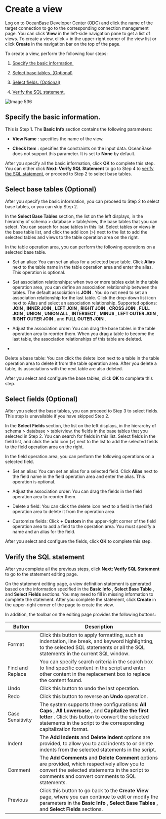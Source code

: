 Create a view 
==================================

Log on to OceanBase Developer Center (ODC) and click the name of the target connection to go to the corresponding connection management page. You can click **View** in the left-side navigation pane to get a list of views. To create a view, click **+** in the upper-right corner of the view list or click **Create** in the navigation bar on the top of the page. 

To create a view, perform the following four steps:

1. [Specify the basic information.](#specify-the-basic-information.)


2. [Select base tables. (Optional)](#select-base-tables.-(optional))



3. [Select fields. (Optional)](#select-fields.-(optional))



4. [Verify the SQL statement.](#verify-the-sql-statement.)


   




![Image 536](https://help-static-aliyun-doc.aliyuncs.com/assets/img/en-US/4889620261/p268006.png)

Specify the basic information. 
---------------------------------------------------

This is Step 1. The **Basic Info** section contains the following parameters:

* **View Name** : specifies the name of the view.

  

* **Check Item** : specifies the constraints on the input data. OceanBase does not support this parameter. It is set to **None** by default.

  




After you specify all the basic information, click **OK** to complete this step. You can either click **Next: Verify SQL Statement** to go to Step 4 to [verify the SQL statement](#verify-the-sql-statement), or proceed to Step 2 to select base tables.

Select base tables (Optional) 
--------------------------------------------------

After you specify the basic information, you can proceed to Step 2 to select base tables, or you can skip Step 2. 

In the **Select Base Tables** section, the list on the left displays, in the hierarchy of schema \> database \> table/view, the base tables that you can select. You can search for base tables in this list. Select tables or views in the base table list, and click the add icon (\>) next to the list to add the selected tables and views to the table operation area on the right. 

In the table operation area, you can perform the following operations on a selected base table.

* Set an alias: You can set an alias for a selected base table. Click **Alias** next to the table name in the table operation area and enter the alias. This operation is optional.

  

* Set association relationships: when two or more tables exist in the table operation area, you can define an association relationship between the tables. The default association is **JOIN** . You do not need to set an association relationship for the last table. Click the drop-down list icon next to Alias and select an association relationship. Supported options: **JOIN** , **INNER JOIN** , **LEFT JOIN** , **RIGHT JOIN** , **CROSS JOIN** , **FULL JOIN** , **UNION** , **UNION ALL** , **INTERSECT** , **MINUS** , **LEFT OUTER JOIN** , **RIGHT OUTER JOIN** , and **FULL OUTER JOIN** .

  

* Adjust the association order: You can drag the base tables in the table operation area to reorder them. When you drag a table to become the last table, the association relationships of this table are deleted.

  

*

  Delete a base table: You can click the delete icon next to a table in the table operation area to delete it from the table operation area. After you delete a table, its associations with the next table are also deleted.
  




After you select and configure the base tables, click **OK** to complete this step.

Select fields (Optional) 
---------------------------------------------

After you select the base tables, you can proceed to Step 3 to select fields. This step is unavailable if you have skipped Step 2. 

In the **Select Fields** section, the list on the left displays, in the hierarchy of schema \> database \> table/view, the fields in the base tables that you selected in Step 2. You can search for fields in this list. Select fields in the field list, and click the add icon (\>) next to the list to add the selected fields to the field operation area on the right. 

In the field operation area, you can perform the following operations on a selected field.

* Set an alias: You can set an alias for a selected field. Click **Alias** next to the field name in the field operation area and enter the alias. This operation is optional.

  

* Adjust the association order: You can drag the fields in the field operation area to reorder them.

  

* Delete a field: You can click the delete icon next to a field in the field operation area to delete it from the operation area.

  

* Customize fields: Click **+** **Custom** in the upper-right corner of the field operation area to add a field to the operation area. You must specify a name and an alias for the field.

  




After you select and configure the fields, click **OK** to complete this step.

Verify the SQL statement 
---------------------------------------------

After you complete all the previous steps, click **Next: Verify SQL Statement** to go to the statement editing page. 

On the statement editing page, a view definition statement is generated based on the information specified in the **Basic Info** , **Select Base Table** , and **Select Fields** sections. You may need to fill in missing information to complete the statement. After you complete the statement, click **Create** in the upper-right corner of the page to create the view. 

In addition, the toolbar on the editing page provides the following buttons:


|      Button      |                                                                                                            Description                                                                                                            |
|------------------|-----------------------------------------------------------------------------------------------------------------------------------------------------------------------------------------------------------------------------------|
| Format           | Click this button to apply formatting, such as indentation, line break, and keyword highlighting, to the selected SQL statements or all the SQL statements in the current SQL window.                                             |
| Find and Replace | You can specify search criteria in the search box to find specific content in the script and enter other content in the replacement box to replace the content found.                                                             |
| Undo             | Click this button to undo the last operation.                                                                                                                                                                                     |
| Redo             | Click this button to reverse an **Undo** operation.                                                                                                                                                                               |
| Case Sensitivity | The system supports three configurations: **All Caps** , **All Lowercase** , and **Capitalize the first letter** . Click this button to convert the selected statements in the script to the corresponding capitalization format. |
| Indent           | The **Add Indents** and **Delete Indent** options are provided, to allow you to add indents to or delete indents from the selected statements in the script.                                                                      |
| Comment          | The **Add Comments** and **Delete Comment** options are provided, which respectively allow you to convert the selected statements in the script to comments and convert comments to SQL statements.                               |
| Previous         | Click this button to go back to the **Create** **View** page, where you can continue to edit or modify the parameters in the **Basic Info** , **Select Base Tables** , and **Select Fields** sections.                            |



